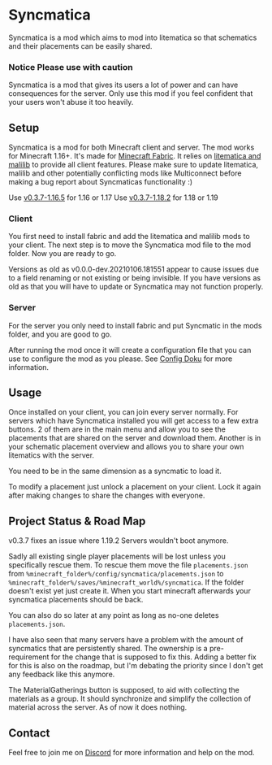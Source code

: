 # Syncmatica

Syncmatica is a mod which aims to mod into litematica so that schematics and their placements can be easily shared.

### Notice Please use with caution

Syncmatica is a mod that gives its users a lot of power and can have consequences for the server. Only use this mod if
you feel confident that your users won't abuse it too heavily.

## Setup

Syncmatica is a mod for both Minecraft client and server.
The mod works for Minecraft 1.16+. It's made for [Minecraft Fabric](https://fabricmc.net/). It relies
on [litematica and malilib](https://masa.dy.fi/mcmods/client_mods/) to provide all client features. Please make sure to
update litematica, malilib and other potentially conflicting mods like Multiconnect before making a bug report about
Syncmaticas functionality :)

Use [v0.3.7-1.16.5](https://github.com/End-Tech/syncmatica/releases/tag/v0.3.7-1.16.5) for 1.16 or 1.17
Use [v0.3.7-1.18.2](https://github.com/End-Tech/syncmatica/releases/tag/v0.3.7-1.18.2) for 1.18 or 1.19

### Client

You first need to install fabric and add the litematica and malilib mods to your client. The next step is to move the
Syncmatica mod file to the mod folder. Now you are ready to go.

Versions as old as v0.0.0-dev.20210106.181551 appear to cause issues due to a field renaming or not existing or being
invisible. If you have versions as old as that you will have to update or Syncmatica may not function properly.

### Server

For the server you only need to install fabric and put Syncmatic in the mods folder, and you are good to go.

After running the mod once it will create a configuration file that you can use to configure the mod as you please.
See [Config Doku](https://github.com/End-Tech/syncmatica/blob/master/CONFIG.md) for more information.

## Usage

Once installed on your client, you can join every server normally. For servers which have Syncmatica installed you will
get access to a few extra buttons. 2 of them are in the main menu and allow you to see the placements that are shared on
the server and download them. Another is in your schematic placement overview and allows you to share your own
litematics with the server.

You need to be in the same dimension as a syncmatic to load it.

To modify a placement just unlock a placement on your client. Lock it again after making changes to share the changes
with everyone.

## Project Status & Road Map

v0.3.7 fixes an issue where 1.19.2 Servers wouldn't boot anymore.

Sadly all existing single player placements will be lost unless you specifically rescue them.
To rescue them move the file `placements.json` from `%minecraft_folder%/config/syncmatica/placements.json` to 
`%minecraft_folder%/saves/%minecraft_world%/syncmatica`. If the folder doesn't exist yet just create it. 
When you start minecraft afterwards your syncmatica placements should be back. 

You can also do so later at any point as long as no-one deletes `placements.json`. 

I have also seen that many servers have a problem with the amount of syncmatics that are persistently shared. 
The ownership is a pre-requirement for the change that is supposed to fix this.
Adding a better fix for this is also on the roadmap, but I'm debating the priority since I don't get any feedback like this anymore.

The MaterialGatherings button is supposed, to aid with collecting the materials as a group. It should synchronize and
simplify the collection of material across the server. As of now it does nothing.

## Contact

Feel free to join me on [Discord](https://discord.gg/6NPDVNMZ3T) for more information and help on the mod.
